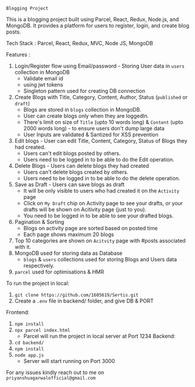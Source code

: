 `Blogging Project`

This is a blogging project built using Parcel, React, Redux, Node.js, and MongoDB. It provides a platform for users to register, login, and create blog posts.

Tech Stack : Parcel, React, Redux, MVC, Node JS, MongoDB

Features :
1. Login/Register flow using Email/password - Storing User data in `users` collection in MongoDB
    - Validate email id
    - using jwt tokens
    - Singleton pattern used for creating DB connection
2. Create Blogs with Title, Category, Content, Author, Status (`published` or `draft`) 
    - Blogs are stored in `blogs` collection in MongoDB.
    - User can create blogs only when they are loggedIn.
    - There's limit on size of `Title` (upto 10 words long) & `Content` (upto 2000 words long) - to ensure users don't dump large data
    - User Inputs are validated & Santized for XSS prevention
3. Edit blogs - User can edit Title, Content, Category, Status of Blogs they had created.
    - Users can't edit blogs posted by others.
    - Users need to be logged in to be able to do the Edit operation.
4. Delete Blogs - Users can delete blogs they had created 
    - Users can't delete blogs created by others.
    - Users need to be logged in to be able to do the delete operation.
5. Save as Draft - Users can save blogs as draft
    - It will be only visible to users who had created it on the `Activity` page
    - Click on `My Draft` chip on Activity page to see your drafts, or your drafts will be shown on Acitivity page (just to you).
    - You need to be logged in to be able to see your drafted blogs.
6. Pagination & Sorting 
    - Blogs on activity page are sorted based on posted time
    - Each page shows maximum 20 blogs
7. Top 10 categories are shown on `Acitvity` page with #posts associated with it.
8. MongoDB used for storing data as Database
    - `blogs` & `users` collections used for storing Blogs and Users data respectively.
9. `parcel` used for optimisations & HMR


To run the project in local:

1. `git clone https://github.com/1605619/Sertis.git`
2. Create a `.env` file in backend/ folder, and give DB & PORT

Frontend: 
1. `npm install`
2. `npx parcel index.html`
    - Parcel will run the project in local server at Port 1234
Backend: 
0. `cd backend/`
1. `npm install`
2. `node app.js `
    - Server will start running on Port 3000


For any issues kindly reach out to me on `priyanshuagarwalofficial@gmail.com`